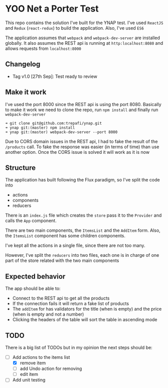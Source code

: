 # YOO Net a Porter Test


This repo contains the solution I've built for the YNAP test.
I've used `ReactJS` and `Redux` (`react-redux`) to build the application. Also, I've used `ES6`

The application assumes that `webpack` and `webpack-dev-server` are installed globally. It also assumes the REST api is running at `http:localhost:8080` and allows requests from `localhost:8000`

## Changelog

* Tag v1.0 [27th Sep]: Test ready to review

## Make it work
I've used the port 8000 since the REST api is using the port 8080.
Basically to make it work we need to clone the repo, run `npm install` and finally run `webpack-dev-server`

```
➜ git clone git@github.com:trepafi/ynap.git
➜ ynap git:(master) npm install
➜ ynap git:(master) webpack-dev-server --port 8000
```

Due to CORS domain issues in the REST api, I had to fake the result of the `/products` call.
To fake the response was easier (in terms of time) than use another option. Once the CORS issue is solved it will work as it is now

## Structure

The application has built following the Flux paradigm, so I've split the code into

* actions
* components
* reducers

There is an `index.js` file which creates the `store` pass it to the `Provider` and calls the `App` component.

There are two main components, the `ItemsList` and the `AddItem` form. Also, the `ItemsList` component has some children components.

I've kept all the actions in a single file, since there are not too many.

However, I've split the `reducers` into two files, each one is in charge of one part of the store related with the two main components

## Expected behavior

The app should be able to:

* Connect to the REST api to get all the products
* If the connection fails it will return a fake list of products
* The `addItem` for has validators for the title (when is empty) and the price (when is empty and not a number)
* Clicking the headers of the table will sort the table in ascending mode  

## TODO

There is a big list of TODOs but in my opinion the next steps should be:

- [ ] Add actions to the items list
    - [x] remove item
    - [ ] add Undo action for removing
    - [ ] edit item
- [ ] Add unit testing
